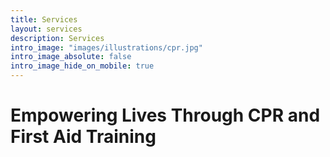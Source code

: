 ```yaml
---
title: Services
layout: services
description: Services
intro_image: "images/illustrations/cpr.jpg"
intro_image_absolute: false
intro_image_hide_on_mobile: true
---
```


# Empowering Lives Through CPR and First Aid Training
